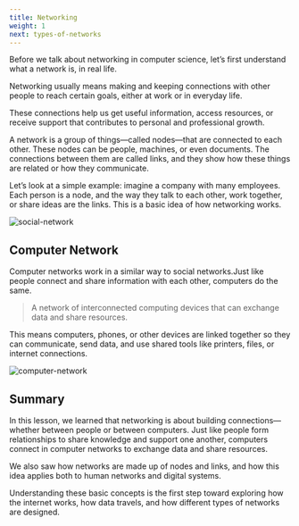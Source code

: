 ```yaml
---
title: Networking
weight: 1
next: types-of-networks
---
```


Before we talk about networking in computer science, let’s first understand what a network is, in real life.

Networking usually means making and keeping connections with other people to reach certain goals, either at work or in everyday life.

These connections help us get useful information, access resources, or receive support that contributes to personal and professional growth.

A network is a group of things—called nodes—that are connected to each other. These nodes can be people, machines, or even documents. The connections between them are called links, and they show how these things are related or how they communicate.

Let’s look at a simple example: imagine a company with many employees. Each person is a node, and the way they talk to each other, work together, or share ideas are the links. This is a basic idea of how networking works.

![social-network](/images/basics/public-network.webp)

## Computer Network

Computer networks work in a similar way to social networks.Just like people connect and share information with each other, computers do the same.

> A network of interconnected computing devices that can exchange data and share resources.

This means computers, phones, or other devices are linked together so they can communicate, send data, and use shared tools like printers, files, or internet connections.

![computer-network](/images/basics/computer-network.webp)

## Summary
In this lesson, we learned that networking is about building connections—whether between people or between computers. Just like people form relationships to share knowledge and support one another, computers connect in computer networks to exchange data and share resources.

We also saw how networks are made up of nodes and links, and how this idea applies both to human networks and digital systems.

Understanding these basic concepts is the first step toward exploring how the internet works, how data travels, and how different types of networks are designed.

